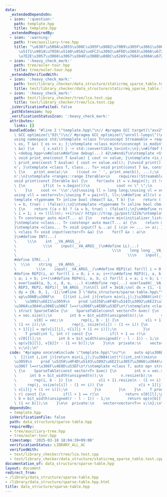 ```yaml
---
data:
  _extendedDependsOn:
  - icon: ':question:'
    path: template.hpp
    title: template.hpp
  _extendedRequiredBy:
  - icon: ':warning:'
    path: tree/auxiliary-tree.hpp
    title: "\u6307\u5B9A\u3055\u308C\u305F\u9802\u70B9\u305F\u3061\u306E\u6700\u5C0F\
      \u5171\u901A\u7956\u5148\u95A2\u4FC2\u3092\u4FDD\u3063\u3066\u6728\u3092\u5727\
      \u7E2E\u3057\u3066\u3067\u304D\u308B\u88DC\u52A9\u7684\u306A\u6728"
  - icon: ':heavy_check_mark:'
    path: tree/euler-tour.hpp
    title: tree/euler-tour.hpp
  _extendedVerifiedWith:
  - icon: ':heavy_check_mark:'
    path: test/library_checker/data_structure/staticrmq_sparse_table.test.cpp
    title: test/library_checker/data_structure/staticrmq_sparse_table.test.cpp
  - icon: ':heavy_check_mark:'
    path: test/library_checker/tree/lca.test.cpp
    title: test/library_checker/tree/lca.test.cpp
  _isVerificationFailed: false
  _pathExtension: hpp
  _verificationStatusIcon: ':heavy_check_mark:'
  attributes:
    links: []
  bundledCode: "#line 2 \"template.hpp\"\n// #pragma GCC target(\"avx2\")\n// #pragma\
    \ GCC optimize(\"O3\")\n// #pragma GCC optimize(\"unroll-loops\")\n#include <bits/stdc++.h>\n\
    using namespace std;\ntemplate <class T>\nconcept Streamable = requires(ostream\
    \ os, T &x) { os << x; };\ntemplate <class mint>\nconcept is_modint = requires(mint\
    \ &x) {\n    { x.val() } -> std::convertible_to<int>;\n};\n#ifdef LOCAL\n#include\
    \ <debug.hpp>\n#else\n#define debug(...) 42\n#endif\n\ntemplate <Streamable T>\
    \ void print_one(const T &value) { cout << value; }\ntemplate <is_modint T> void\
    \ print_one(const T &value) { cout << value.val(); }\nvoid print() { cout << '\\\
    n'; }\ntemplate <class T, class... Ts> void print(const T &a, const Ts &...b)\
    \ {\n    print_one(a);\n    ((cout << ' ', print_one(b)), ...);\n    cout << '\\\
    n';\n}\ntemplate <ranges::range Iterable>\n    requires(!Streamable<Iterable>)\n\
    void print(const Iterable &v) {\n    for(auto it = v.begin(); it != v.end(); ++it)\
    \ {\n        if(it != v.begin())\n            cout << \" \";\n        print_one(*it);\n\
    \    }\n    cout << '\\n';\n}\nusing ll = long long;\nusing vl = vector<ll>;\n\
    using vll = vector<vl>;\nusing P = pair<ll, ll>;\n#define all(v) v.begin(), v.end()\n\
    template <typename T> inline bool chmax(T &a, T b) {\n    return ((a < b) ? (a\
    \ = b, true) : (false));\n}\ntemplate <typename T> inline bool chmin(T &a, T b)\
    \ {\n    return ((a > b) ? (a = b, true) : (false));\n}\n#define rep1(i, n) for(ll\
    \ i = 1; i <= ((ll)n); ++i)\n// https://trap.jp/post/1224/\ntemplate <class...\
    \ T> constexpr auto min(T... a) {\n    return min(initializer_list<common_type_t<T...>>{a...});\n\
    }\ntemplate <class... T> constexpr auto max(T... a) {\n    return max(initializer_list<common_type_t<T...>>{a...});\n\
    }\ntemplate <class... T> void input(T &...a) { (cin >> ... >> a); }\ntemplate\
    \ <class T> void input(vector<T> &a) {\n    for(T &x : a)\n        cin >> x;\n\
    }\n#define INT(...)                                                          \
    \     \\\n    int __VA_ARGS__;                                               \
    \            \\\n    input(__VA_ARGS__)\n#define LL(...)                     \
    \                                           \\\n    long long __VA_ARGS__;   \
    \                                                  \\\n    input(__VA_ARGS__)\n\
    #define STR(...)                                                             \
    \  \\\n    string __VA_ARGS__;                                               \
    \         \\\n    input(__VA_ARGS__)\n#define REP1(a) for(ll i = 0; i < a; i++)\n\
    #define REP2(i, a) for(ll i = 0; i < a; i++)\n#define REP3(i, a, b) for(ll i =\
    \ a; i < b; i++)\n#define REP4(i, a, b, c) for(ll i = a; i < b; i += c)\n#define\
    \ overload4(a, b, c, d, e, ...) e\n#define rep(...) overload4(__VA_ARGS__, REP4,\
    \ REP3, REP2, REP1)(__VA_ARGS__)\n\nll inf = 3e18;\nvl dx = {1, -1, 0, 0};\nvl\
    \ dy = {0, 0, 1, -1};\n#line 3 \"data_structure/sparse-table.hpp\"\n/*\n    auto\
    \ op\u306B\u306F\n    [](int i,int j){return min(i,j);}\u3084(int(*)(int,int))min\n\
    \    \u3092\u6E21\u3059\n    prod \u5358\u4F4D\u5143\u3092\u6E21\u3057\u3066\u3044\
    \u306A\u3044\u306E\u3067 l==r\u306F\u4E0D\u53EF\n*/\ntemplate <class T, auto op>\
    \ struct SparseTable {\n    SparseTable(const vector<T> &vec) {\n        int n\
    \ = vec.size();\n        int b = bit_width(unsigned(n));\n        v.resize(b);\n\
    \        v[0] = vec;\n        rep(i, b - 1) {\n            v[i + 1].resize(n -\
    \ (1 << i));\n            rep(j, ssize(v[i]) - (1 << i)) {\n                v[i\
    \ + 1][j] = op(v[i][j], v[i][j + (1 << i)]);\n            }\n        }\n    }\n\
    \    T prod(int l, int r) const {\n        if(l + 1 == r)\n            return\
    \ v[0][l];\n        int b = bit_width(unsigned(r - l - 1)) - 1;\n        return\
    \ op(v[b][l], v[b][r - (1 << b)]);\n    }\n\n  private:\n    vector<vector<T>>\
    \ v;\n};\n"
  code: "#pragma once\n#include \"template.hpp\"\n/*\n    auto op\u306B\u306F\n  \
    \  [](int i,int j){return min(i,j);}\u3084(int(*)(int,int))min\n    \u3092\u6E21\
    \u3059\n    prod \u5358\u4F4D\u5143\u3092\u6E21\u3057\u3066\u3044\u306A\u3044\u306E\
    \u3067 l==r\u306F\u4E0D\u53EF\n*/\ntemplate <class T, auto op> struct SparseTable\
    \ {\n    SparseTable(const vector<T> &vec) {\n        int n = vec.size();\n  \
    \      int b = bit_width(unsigned(n));\n        v.resize(b);\n        v[0] = vec;\n\
    \        rep(i, b - 1) {\n            v[i + 1].resize(n - (1 << i));\n       \
    \     rep(j, ssize(v[i]) - (1 << i)) {\n                v[i + 1][j] = op(v[i][j],\
    \ v[i][j + (1 << i)]);\n            }\n        }\n    }\n    T prod(int l, int\
    \ r) const {\n        if(l + 1 == r)\n            return v[0][l];\n        int\
    \ b = bit_width(unsigned(r - l - 1)) - 1;\n        return op(v[b][l], v[b][r -\
    \ (1 << b)]);\n    }\n\n  private:\n    vector<vector<T>> v;\n};\n"
  dependsOn:
  - template.hpp
  isVerificationFile: false
  path: data_structure/sparse-table.hpp
  requiredBy:
  - tree/auxiliary-tree.hpp
  - tree/euler-tour.hpp
  timestamp: '2025-03-18 18:04:39+09:00'
  verificationStatus: LIBRARY_ALL_AC
  verifiedWith:
  - test/library_checker/tree/lca.test.cpp
  - test/library_checker/data_structure/staticrmq_sparse_table.test.cpp
documentation_of: data_structure/sparse-table.hpp
layout: document
redirect_from:
- /library/data_structure/sparse-table.hpp
- /library/data_structure/sparse-table.hpp.html
title: data_structure/sparse-table.hpp
---
```

